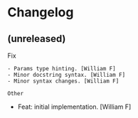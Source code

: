 Changelog
=========


(unreleased)
------------

Fix
~~~
- Params type hinting. [William F]
- Minor docstring syntax. [William F]
- Minor syntax changes. [William F]

Other
~~~~~
- Feat: initial implementation. [William F]



